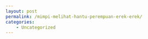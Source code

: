 ```yaml
---
layout: post
permalink: /mimpi-melihat-hantu-perempuan-erek-erek/
categories:
    - Uncategorized
---
```


